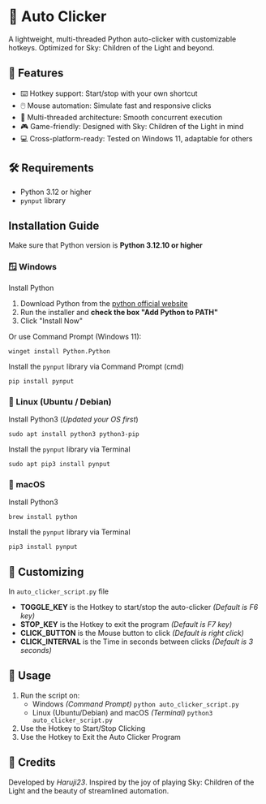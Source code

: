 # 📌 Auto Clicker

A lightweight, multi-threaded Python auto-clicker with customizable hotkeys. Optimized for Sky: Children of the Light and beyond.

## 🚀 Features
* ⌨️ Hotkey support: Start/stop with your own shortcut
* 🖱️ Mouse automation: Simulate fast and responsive clicks
* 🧵 Multi-threaded architecture: Smooth concurrent execution
* 🎮 Game-friendly: Designed with Sky: Children of the Light in mind
* 💻 Cross-platform-ready: Tested on Windows 11, adaptable for others

## 🛠️ Requirements
* Python 3.12 or higher
* `pynput` library

## Installation Guide
Make sure that Python version is **Python 3.12.10 or higher**

### 🪟 Windows
Install Python  
  1. Download Python from the [python official website](https://www.python.org/downloads/)
  2. Run the installer and **check the box "Add Python to PATH"**
  3. Click "Install Now"

Or use Command Prompt (Windows 11):  
```Cmd
winget install Python.Python
```

Install the `pynput` library via Command Prompt (cmd)
```Cmd
pip install pynput
```

### 🐧 Linux (Ubuntu / Debian)
Install Python3 (*Updated your OS first*)
```Sh
sudo apt install python3 python3-pip
```
Install the `pynput` library via Terminal
```Sh
sudo apt pip3 install pynput
```

### 🍎 macOS 
Install Python3
```Sh
brew install python
```
Install the `pynput` library via Terminal
```Sh
pip3 install pynput
```

## 🔧 Customizing
In `auto_clicker_script.py` file
* **TOGGLE_KEY** is the Hotkey to start/stop the auto-clicker *(Default is F6 key)*
* **STOP_KEY** is the Hotkey to exit the program *(Default is F7 key)*
* **CLICK_BUTTON** is the Mouse button to click *(Default is right click)*
* **CLICK_INTERVAL** is the Time in seconds between clicks *(Default is 3 seconds)*

## 🎯 Usage
1. Run the script on:  
   - Windows *(Command Prompt)* 
`python auto_clicker_script.py`  
   - Linux (Ubuntu/Debian) and macOS *(Terminal)*
`python3 auto_clicker_script.py`
2. Use the Hotkey to Start/Stop Clicking
3. Use the Hotkey to Exit the Auto Clicker Program

## 🙌 Credits
Developed by *Haruji23*. Inspired by the joy of playing Sky: Children of the Light and the beauty of streamlined automation.
